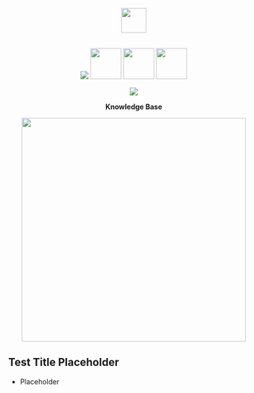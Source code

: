 <p align="center">
  <img src="https://i.imgur.com/vZaCl0Z.png" width="50">
  
<br>
<br>
  
<p align="center">
  <img src="https://img.shields.io/docker/v/slatedocs/slate?sort=semver">
  <img src="https://img.shields.io/badge/mysql-%2300f.svg?style=for-the-badge&logo=mysql&logoColor=white" width="62" >
  <img src="https://img.shields.io/badge/react-%2320232a.svg?style=for-the-badge&logo=react&logoColor=%2361DAFB" width="62" >
  <img src="https://img.shields.io/badge/python-3670A0?style=for-the-badge&logo=python&logoColor=ffdd54" width="62" >
</p>

<p align="center">
  <img src="https://i.imgur.com/qtHzLj1.png" width="">
</p>

<p align="center"><b> Knowledge Base </b></p>

<p align="center">
  <img src="https://i.imgur.com/EBSeQGz.png" width=450>
</p>


Test Title Placeholder
---------------------------------

* Placeholder



